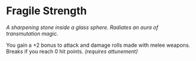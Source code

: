 # Fragile Strength

*A sharpening stone inside a glass sphere. Radiates an aura of transmutation magic.*

You gain a +2 bonus to attack and damage rolls made with melee weapons. Breaks if you reach 0 hit points. *(requires attunement)*
